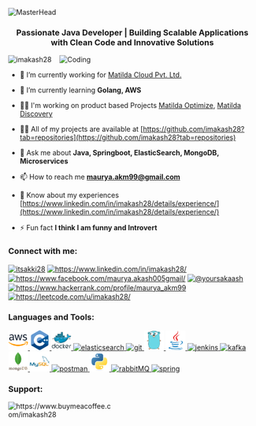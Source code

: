 ![MasterHead](https://media.licdn.com/dms/image/D5616AQEAPuFywpLfSA/profile-displaybackgroundimage-shrink_350_1400/0/1713162086801?e=1722470400&v=beta&t=LSytxNQzLq2VN-fcB8Ign7UyVyxPPScyqamrYlri6Jg)
<h3 align="center">Passionate Java Developer | Building Scalable Applications with Clean Code and Innovative Solutions</h3>
<img align="right" alt="Coding" width="400" src="https://adcy.io/wp-content/uploads/2020/04/anti-hacking.gif"

<p align="left"> <img src="https://komarev.com/ghpvc/?username=imakash28&label=Profile%20views&color=0e75b6&style=flat" alt="imakash28" /> </p>

- 🔭 I’m currently working for [Matilda Cloud Pvt. Ltd.](https://www.matildacloud.com)

- 🌱 I’m currently learning **Golang, AWS**

- 👨‍💻 I'm working on product based Projects [Matilda Optimize](https://www.matildacloud.com/matilda-optimize/), [Matilda Discovery](https://www.matildacloud.com/matilda-discover/)

- 👨‍💻 All of my projects are available at [https://github.com/imakash28?tab=repositories](https://github.com/imakash28?tab=repositories)

- 💬 Ask me about **Java, Springboot, ElasticSearch, MongoDB, Microservices**

- 📫 How to reach me **maurya.akm99@gmail.com**

- 📄 Know about my experiences [https://www.linkedin.com/in/imakash28/details/experience/](https://www.linkedin.com/in/imakash28/details/experience/)

- ⚡ Fun fact **I think I am funny and Introvert**

<h3 align="left">Connect with me:</h3>
<p align="left">
<a href="https://twitter.com/itsakki28" target="blank"><img align="center" src="https://raw.githubusercontent.com/rahuldkjain/github-profile-readme-generator/master/src/images/icons/Social/twitter.svg" alt="itsakki28" height="30" width="40" /></a>
<a href="https://linkedin.com/in/https://www.linkedin.com/in/imakash28/" target="blank"><img align="center" src="https://raw.githubusercontent.com/rahuldkjain/github-profile-readme-generator/master/src/images/icons/Social/linked-in-alt.svg" alt="https://www.linkedin.com/in/imakash28/" height="30" width="40" /></a>
<a href="https://fb.com/https://www.facebook.com/maurya.akash005gmail/" target="blank"><img align="center" src="https://raw.githubusercontent.com/rahuldkjain/github-profile-readme-generator/master/src/images/icons/Social/facebook.svg" alt="https://www.facebook.com/maurya.akash005gmail/" height="30" width="40" /></a>
<a href="https://instagram.com/@yoursakaash" target="blank"><img align="center" src="https://raw.githubusercontent.com/rahuldkjain/github-profile-readme-generator/master/src/images/icons/Social/instagram.svg" alt="@yoursakaash" height="30" width="40" /></a>
<a href="https://www.hackerrank.com/https://www.hackerrank.com/profile/maurya_akm99" target="blank"><img align="center" src="https://raw.githubusercontent.com/rahuldkjain/github-profile-readme-generator/master/src/images/icons/Social/hackerrank.svg" alt="https://www.hackerrank.com/profile/maurya_akm99" height="30" width="40" /></a>
<a href="https://www.leetcode.com/https://leetcode.com/u/imakash28/" target="blank"><img align="center" src="https://raw.githubusercontent.com/rahuldkjain/github-profile-readme-generator/master/src/images/icons/Social/leet-code.svg" alt="https://leetcode.com/u/imakash28/" height="30" width="40" /></a>
</p>

<h3 align="left">Languages and Tools:</h3>
<p align="left"> <a href="https://aws.amazon.com" target="_blank" rel="noreferrer"> <img src="https://raw.githubusercontent.com/devicons/devicon/master/icons/amazonwebservices/amazonwebservices-original-wordmark.svg" alt="aws" width="40" height="40"/> </a> <a href="https://www.w3schools.com/cpp/" target="_blank" rel="noreferrer"> <img src="https://raw.githubusercontent.com/devicons/devicon/master/icons/cplusplus/cplusplus-original.svg" alt="cplusplus" width="40" height="40"/> </a> <a href="https://www.docker.com/" target="_blank" rel="noreferrer"> <img src="https://raw.githubusercontent.com/devicons/devicon/master/icons/docker/docker-original-wordmark.svg" alt="docker" width="40" height="40"/> </a> <a href="https://www.elastic.co" target="_blank" rel="noreferrer"> <img src="https://www.vectorlogo.zone/logos/elastic/elastic-icon.svg" alt="elasticsearch" width="40" height="40"/> </a> <a href="https://git-scm.com/" target="_blank" rel="noreferrer"> <img src="https://www.vectorlogo.zone/logos/git-scm/git-scm-icon.svg" alt="git" width="40" height="40"/> </a> <a href="https://golang.org" target="_blank" rel="noreferrer"> <img src="https://raw.githubusercontent.com/devicons/devicon/master/icons/go/go-original.svg" alt="go" width="40" height="40"/> </a> <a href="https://www.java.com" target="_blank" rel="noreferrer"> <img src="https://raw.githubusercontent.com/devicons/devicon/master/icons/java/java-original.svg" alt="java" width="40" height="40"/> </a> <a href="https://www.jenkins.io" target="_blank" rel="noreferrer"> <img src="https://www.vectorlogo.zone/logos/jenkins/jenkins-icon.svg" alt="jenkins" width="40" height="40"/> </a> <a href="https://kafka.apache.org/" target="_blank" rel="noreferrer"> <img src="https://www.vectorlogo.zone/logos/apache_kafka/apache_kafka-icon.svg" alt="kafka" width="40" height="40"/> </a> <a href="https://www.mongodb.com/" target="_blank" rel="noreferrer"> <img src="https://raw.githubusercontent.com/devicons/devicon/master/icons/mongodb/mongodb-original-wordmark.svg" alt="mongodb" width="40" height="40"/> </a> <a href="https://www.mysql.com/" target="_blank" rel="noreferrer"> <img src="https://raw.githubusercontent.com/devicons/devicon/master/icons/mysql/mysql-original-wordmark.svg" alt="mysql" width="40" height="40"/> </a> <a href="https://postman.com" target="_blank" rel="noreferrer"> <img src="https://www.vectorlogo.zone/logos/getpostman/getpostman-icon.svg" alt="postman" width="40" height="40"/> </a> <a href="https://www.python.org" target="_blank" rel="noreferrer"> <img src="https://raw.githubusercontent.com/devicons/devicon/master/icons/python/python-original.svg" alt="python" width="40" height="40"/> </a> <a href="https://www.rabbitmq.com" target="_blank" rel="noreferrer"> <img src="https://www.vectorlogo.zone/logos/rabbitmq/rabbitmq-icon.svg" alt="rabbitMQ" width="40" height="40"/> </a> <a href="https://spring.io/" target="_blank" rel="noreferrer"> <img src="https://www.vectorlogo.zone/logos/springio/springio-icon.svg" alt="spring" width="40" height="40"/> </a> </p>

<h3 align="left">Support:</h3>
<p><a href="https://www.buymeacoffee.com/https://www.buymeacoffee.com/imakash28"> <img align="left" src="https://cdn.buymeacoffee.com/buttons/v2/default-yellow.png" height="50" width="210" alt="https://www.buymeacoffee.com/imakash28" /></a></p><br><br>

